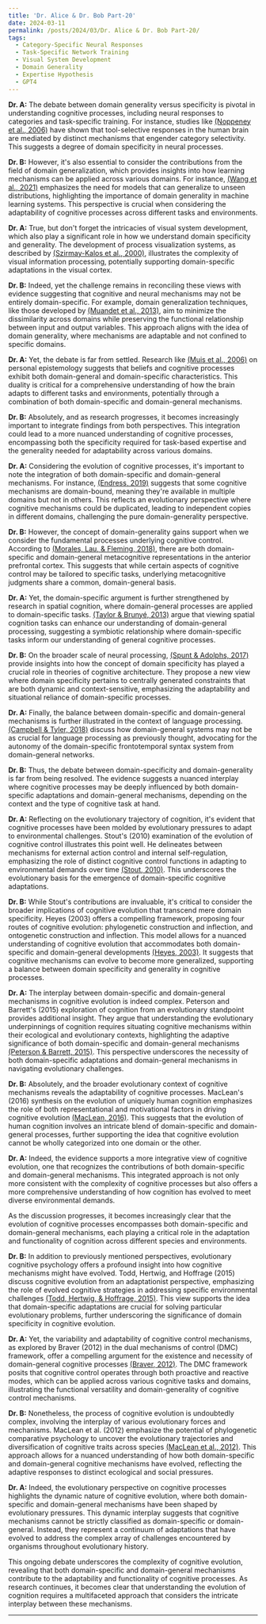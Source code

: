 ```yaml
---
title: 'Dr. Alice & Dr. Bob Part-20'
date: 2024-03-11
permalink: /posts/2024/03/Dr. Alice & Dr. Bob Part-20/
tags:
  - Category-Specific Neural Responses
  - Task-Specific Network Training
  - Visual System Development
  - Domain Generality
  - Expertise Hypothesis
  - GPT4
---
```


**Dr. A:** The debate between domain generality versus specificity is pivotal in understanding cognitive processes, including neural responses to categories and task-specific training. For instance, studies like [(Noppeney et al., 2006)](https://consensus.app/papers/mechanisms-responses-noppeney/246b39ae277d5c64934671cdabf4dcf5/?utm_source=chatgpt) have shown that tool-selective responses in the human brain are mediated by distinct mechanisms that engender category selectivity. This suggests a degree of domain specificity in neural processes.

**Dr. B:** However, it's also essential to consider the contributions from the field of domain generalization, which provides insights into how learning mechanisms can be applied across various domains. For instance, [(Wang et al., 2021)](https://consensus.app/papers/generalizing-unseen-domains-survey-domain-wang/7a468cd0bc195f16aafd3a292a926d41/?utm_source=chatgpt) emphasizes the need for models that can generalize to unseen distributions, highlighting the importance of domain generality in machine learning systems. This perspective is crucial when considering the adaptability of cognitive processes across different tasks and environments.

**Dr. A:** True, but don't forget the intricacies of visual system development, which also play a significant role in how we understand domain specificity and generality. The development of process visualization systems, as described by [(Szirmay-Kalos et al., 2000)](https://consensus.app/papers/development-process-visualization-systems-szirmaykalos/c734da6c4d30576f8f68b8c80518f83d/?utm_source=chatgpt), illustrates the complexity of visual information processing, potentially supporting domain-specific adaptations in the visual cortex.

**Dr. B:** Indeed, yet the challenge remains in reconciling these views with evidence suggesting that cognitive and neural mechanisms may not be entirely domain-specific. For example, domain generalization techniques, like those developed by [(Muandet et al., 2013)](https://consensus.app/papers/domain-generalization-invariant-feature-representation-muandet/a001bb7bc839549588fe9a8521091bfa/?utm_source=chatgpt), aim to minimize the dissimilarity across domains while preserving the functional relationship between input and output variables. This approach aligns with the idea of domain generality, where mechanisms are adaptable and not confined to specific domains.

**Dr. A:** Yet, the debate is far from settled. Research like [(Muis et al., 2006)](https://consensus.app/papers/domaingenerality-domainspecificity-personal-muis/9d11c8bd51c95b62aedd368ebef5bbee/?utm_source=chatgpt) on personal epistemology suggests that beliefs and cognitive processes exhibit both domain-general and domain-specific characteristics. This duality is critical for a comprehensive understanding of how the brain adapts to different tasks and environments, potentially through a combination of both domain-specific and domain-general mechanisms.

**Dr. B:** Absolutely, and as research progresses, it becomes increasingly important to integrate findings from both perspectives. This integration could lead to a more nuanced understanding of cognitive processes, encompassing both the specificity required for task-based expertise and the generality needed for adaptability across various domains.

**Dr. A:** Considering the evolution of cognitive processes, it's important to note the integration of both domain-specific and domain-general mechanisms. For instance, [(Endress, 2019)](https://consensus.app/papers/duplications-domaingenerality-endress/31012ca0645c50999784d785f9f0bdda/?utm_source=chatgpt) suggests that some cognitive mechanisms are domain-bound, meaning they're available in multiple domains but not in others. This reflects an evolutionary perspective where cognitive mechanisms could be duplicated, leading to independent copies in different domains, challenging the pure domain-generality perspective.

**Dr. B:** However, the concept of domain-generality gains support when we consider the fundamental processes underlying cognitive control. According to [(Morales, Lau, & Fleming, 2018)](https://consensus.app/papers/domaingeneral-domainspecific-patterns-activity-morales/96ca6d1f77785ff5b298d8e90762dfea/?utm_source=chatgpt), there are both domain-specific and domain-general metacognitive representations in the anterior prefrontal cortex. This suggests that while certain aspects of cognitive control may be tailored to specific tasks, underlying metacognitive judgments share a common, domain-general basis.

**Dr. A:** Yet, the domain-specific argument is further strengthened by research in spatial cognition, where domain-general processes are applied to domain-specific tasks. [(Taylor & Brunyé, 2013)](https://consensus.app/papers/cognition-spatial-cognition-domaingeneral-within-taylor/613b98ce7cb65cf6b0d2cdbb3894b9e4/?utm_source=chatgpt) argue that viewing spatial cognition tasks can enhance our understanding of domain-general processing, suggesting a symbiotic relationship where domain-specific tasks inform our understanding of general cognitive processes.

**Dr. B:** On the broader scale of neural processing, [(Spunt & Adolphs, 2017)](https://consensus.app/papers/look-domain-specificity-insights-neuroscience-spunt/43c66b3fa97259f39c89fae26919dc14/?utm_source=chatgpt) provide insights into how the concept of domain specificity has played a crucial role in theories of cognitive architecture. They propose a new view where domain specificity pertains to centrally generated constraints that are both dynamic and context-sensitive, emphasizing the adaptability and situational reliance of domain-specific processes.

**Dr. A:** Finally, the balance between domain-specific and domain-general mechanisms is further illustrated in the context of language processing. [(Campbell & Tyler, 2018)](https://consensus.app/papers/languagerelated-systems-brain-campbell/a3507ac4e2595a23a76e0617138347b4/?utm_source=chatgpt) discuss how domain-general systems may not be as crucial for language processing as previously thought, advocating for the autonomy of the domain-specific frontotemporal syntax system from domain-general networks.

**Dr. B:** Thus, the debate between domain-specificity and domain-generality is far from being resolved. The evidence suggests a nuanced interplay where cognitive processes may be deeply influenced by both domain-specific adaptations and domain-general mechanisms, depending on the context and the type of cognitive task at hand.

**Dr. A:** Reflecting on the evolutionary trajectory of cognition, it's evident that cognitive processes have been molded by evolutionary pressures to adapt to environmental challenges. Stout's (2010) examination of the evolution of cognitive control illustrates this point well. He delineates between mechanisms for external action control and internal self-regulation, emphasizing the role of distinct cognitive control functions in adapting to environmental demands over time [(Stout, 2010)](https://consensus.app/papers/evolution-cognitive-control-stout/15fc7d30708459aa98528cb064059d3e/?utm_source=chatgpt). This underscores the evolutionary basis for the emergence of domain-specific cognitive adaptations.

**Dr. B:** While Stout's contributions are invaluable, it's critical to consider the broader implications of cognitive evolution that transcend mere domain specificity. Heyes (2003) offers a compelling framework, proposing four routes of cognitive evolution: phylogenetic construction and inflection, and ontogenetic construction and inflection. This model allows for a nuanced understanding of cognitive evolution that accommodates both domain-specific and domain-general developments [(Heyes, 2003)](https://consensus.app/papers/four-routes-evolution-heyes/0c4265d19d905fb79e6de7a1066e3898/?utm_source=chatgpt). It suggests that cognitive mechanisms can evolve to become more generalized, supporting a balance between domain specificity and generality in cognitive processes.

**Dr. A:** The interplay between domain-specific and domain-general mechanisms in cognitive evolution is indeed complex. Peterson and Barrett's (2015) exploration of cognition from an evolutionary standpoint provides additional insight. They argue that understanding the evolutionary underpinnings of cognition requires situating cognitive mechanisms within their ecological and evolutionary contexts, highlighting the adaptive significance of both domain-specific and domain-general mechanisms [(Peterson & Barrett, 2015)](https://consensus.app/papers/cognition-evolution-peterson/e0bac19fa2c851908c6a8ea1f1846ef6/?utm_source=chatgpt). This perspective underscores the necessity of both domain-specific adaptations and domain-general mechanisms in navigating evolutionary challenges.

**Dr. B:** Absolutely, and the broader evolutionary context of cognitive mechanisms reveals the adaptability of cognitive processes. MacLean's (2016) synthesis on the evolution of uniquely human cognition emphasizes the role of both representational and motivational factors in driving cognitive evolution [(MacLean, 2016)](https://consensus.app/papers/unraveling-evolution-uniquely-cognition-maclean/27aa21cc2aac500d812caf112c745e32/?utm_source=chatgpt). This suggests that the evolution of human cognition involves an intricate blend of domain-specific and domain-general processes, further supporting the idea that cognitive evolution cannot be wholly categorized into one domain or the other.

**Dr. A:** Indeed, the evidence supports a more integrative view of cognitive evolution, one that recognizes the contributions of both domain-specific and domain-general mechanisms. This integrated approach is not only more consistent with the complexity of cognitive processes but also offers a more comprehensive understanding of how cognition has evolved to meet diverse environmental demands.

As the discussion progresses, it becomes increasingly clear that the evolution of cognitive processes encompasses both domain-specific and domain-general mechanisms, each playing a critical role in the adaptation and functionality of cognition across different species and environments.

**Dr. B:** In addition to previously mentioned perspectives, evolutionary cognitive psychology offers a profound insight into how cognitive mechanisms might have evolved. Todd, Hertwig, and Hoffrage (2015) discuss cognitive evolution from an adaptationist perspective, emphasizing the role of evolved cognitive strategies in addressing specific environmental challenges [(Todd, Hertwig, & Hoffrage, 2015)](https://consensus.app/papers/cognitive-psychology-todd/c7da055551a05f4b8ab38875562bd489/?utm_source=chatgpt). This view supports the idea that domain-specific adaptations are crucial for solving particular evolutionary problems, further underscoring the significance of domain specificity in cognitive evolution.

**Dr. A:** Yet, the variability and adaptability of cognitive control mechanisms, as explored by Braver (2012) in the dual mechanisms of control (DMC) framework, offer a compelling argument for the existence and necessity of domain-general cognitive processes [(Braver, 2012)](https://consensus.app/papers/nature-control-mechanisms-framework-braver/7024f31297e552a4a440187a6ab795a8/?utm_source=chatgpt). The DMC framework posits that cognitive control operates through both proactive and reactive modes, which can be applied across various cognitive tasks and domains, illustrating the functional versatility and domain-generality of cognitive control mechanisms.

**Dr. B:** Nonetheless, the process of cognitive evolution is undoubtedly complex, involving the interplay of various evolutionary forces and mechanisms. MacLean et al. (2012) emphasize the potential of phylogenetic comparative psychology to uncover the evolutionary trajectories and diversification of cognitive traits across species [(MacLean et al., 2012)](https://consensus.app/papers/cognition-evolve-phylogenetic-comparative-psychology-maclean/e0ca056c9e1d5b2fb5fab721830f5a77/?utm_source=chatgpt). This approach allows for a nuanced understanding of how both domain-specific and domain-general cognitive mechanisms have evolved, reflecting the adaptive responses to distinct ecological and social pressures.

**Dr. A:** Indeed, the evolutionary perspective on cognitive processes highlights the dynamic nature of cognitive evolution, where both domain-specific and domain-general mechanisms have been shaped by evolutionary pressures. This dynamic interplay suggests that cognitive mechanisms cannot be strictly classified as domain-specific or domain-general. Instead, they represent a continuum of adaptations that have evolved to address the complex array of challenges encountered by organisms throughout evolutionary history.

This ongoing debate underscores the complexity of cognitive evolution, revealing that both domain-specific and domain-general mechanisms contribute to the adaptability and functionality of cognitive processes. As research continues, it becomes clear that understanding the evolution of cognition requires a multifaceted approach that considers the intricate interplay between these mechanisms.

---
